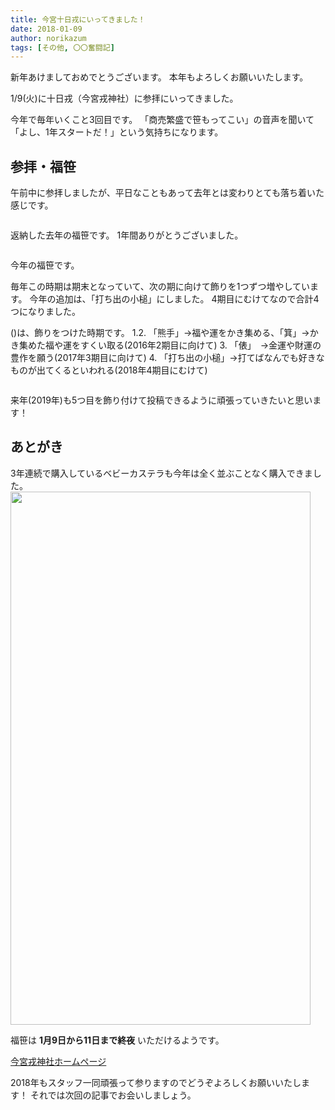 ```yaml
---
title: 今宮十日戎にいってきました！
date: 2018-01-09
author: norikazum
tags: [その他, 〇〇奮闘記]
---
```


新年あけましておめでとうございます。
本年もよろしくお願いいたします。

1/9(火)に十日戎（今宮戎神社）に参拝にいってきました。

今年で毎年いくこと3回目です。
「商売繁盛で笹もってこい」の音声を聞いて「よし、1年スタートだ！」という気持ちになります。

## 参拝・福笹
午前中に参拝しましたが、平日なこともあって去年とは変わりとても落ち着いた感じです。

<a href="images/2018-toka-ebisu-1.jpg"><img src="images/2018-toka-ebisu-1.jpg" alt="" class="aligncenter size-full wp-image-6352" /></a>

返納した去年の福笹です。
1年間ありがとうございました。

<a href="images/2018-toka-ebisu-2.jpg"><img src="images/2018-toka-ebisu-2.jpg" alt="" class="aligncenter size-full wp-image-6354" /></a>

今年の福笹です。

毎年この時期は期末となっていて、次の期に向けて飾りを1つずつ増やしています。
今年の追加は、「打ち出の小槌」にしました。
4期目にむけてなので合計4つになりました。

()は、飾りをつけた時期です。
1.2. 「熊手」→福や運をかき集める、「箕」→かき集めた福や運をすくい取る(2016年2期目に向けて)
3.   「俵」　→金運や財運の豊作を願う(2017年3期目に向けて)
4.   「打ち出の小槌」→打てばなんでも好きなものが出てくるといわれる(2018年4期目にむけて)

<a href="images/2018-toka-ebisu-3.jpg"><img src="images/2018-toka-ebisu-3.jpg" alt="" class="aligncenter size-full wp-image-6353" /></a>

来年(2019年)も5つ目を飾り付けて投稿できるように頑張っていきたいと思います！

## あとがき

3年連続で購入しているベビーカステラも今年は全く並ぶことなく購入できました。
<a href="images/2018-toka-ebisu-4.jpg"><img src="images/2018-toka-ebisu-4.jpg" alt="" width="480" height="853" class="aligncenter size-full wp-image-6361" /></a>

福笹は **1月9日から11日まで終夜** いただけるようです。

[今宮戎神社ホームページ](http://www.imamiya-ebisu.jp/%e5%8d%81%e6%97%a5%e6%88%8e%e3%81%ae%e3%81%94%e6%a1%88%e5%86%85%ef%bc%88%e3%81%94%e7%a5%88%e7%a5%b7%e3%83%bb%e7%a6%8f%e7%ac%b9%e3%81%ab%e3%81%a4%e3%81%84%e3%81%a6%ef%bc%89)

2018年もスタッフ一同頑張って参りますのでどうぞよろしくお願いいたします！
それでは次回の記事でお会いしましょう。
